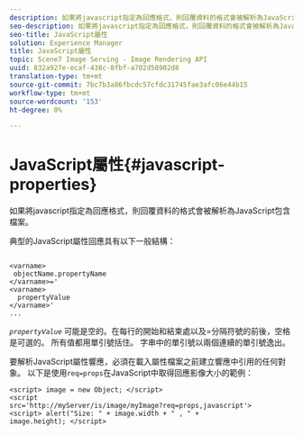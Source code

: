 ```yaml
---
description: 如果將javascript指定為回應格式，則回覆資料的格式會被解析為JavaScript包含檔案。
seo-description: 如果將javascript指定為回應格式，則回覆資料的格式會被解析為JavaScript包含檔案。
seo-title: JavaScript屬性
solution: Experience Manager
title: JavaScript屬性
topic: Scene7 Image Serving - Image Rendering API
uuid: 832a927e-ecaf-438c-8fbf-a702d58902d8
translation-type: tm+mt
source-git-commit: 7bc7b3a86fbcdc57cfdc31745fae3afc06e44b15
workflow-type: tm+mt
source-wordcount: '153'
ht-degree: 0%

---
```



# JavaScript屬性{#javascript-properties}

如果將javascript指定為回應格式，則回覆資料的格式會被解析為JavaScript包含檔案。

典型的JavaScript屬性回應具有以下一般結構：

```
           
<varname> 
 objectName.propertyName 
</varname>=' 
<varname>
  propertyValue 
</varname>' 
...
```

*`propertyValue`* 可能是空的。在每行的開始和結束處以及=分隔符號的前後，空格是可選的。 所有值都用單引號括住。 字串中的單引號以兩個連續的單引號逸出。

要解析JavaScript屬性響應，必須在載入屬性檔案之前建立響應中引用的任何對象。 以下是使用`req=props`在JavaScript中取得回應影像大小的範例：

```
<script> image = new Object; </script> 
<script 
src='http://myServer/is/image/myImage?req=props,javascript'> 
<script> alert("Size: " + image.width + " , " + 
image.height); </script>
```

